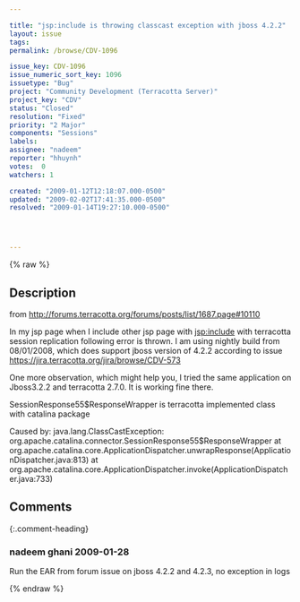```yaml
---

title: "jsp:include is throwing classcast exception with jboss 4.2.2"
layout: issue
tags: 
permalink: /browse/CDV-1096

issue_key: CDV-1096
issue_numeric_sort_key: 1096
issuetype: "Bug"
project: "Community Development (Terracotta Server)"
project_key: "CDV"
status: "Closed"
resolution: "Fixed"
priority: "2 Major"
components: "Sessions"
labels: 
assignee: "nadeem"
reporter: "hhuynh"
votes:  0
watchers: 1

created: "2009-01-12T12:18:07.000-0500"
updated: "2009-02-02T17:41:35.000-0500"
resolved: "2009-01-14T19:27:10.000-0500"




---
```


{% raw %}

## Description

<div markdown="1" class="description">

from http://forums.terracotta.org/forums/posts/list/1687.page#10110

In my jsp page when I include other jsp page with <jsp:include> with terracotta session replication following error is thrown. I am using nightly build from 08/01/2008, which does support jboss version of 4.2.2 according to issue https://jira.terracotta.org/jira/browse/CDV-573

One more observation, which might help you, I tried the same application on Jboss3.2.2 and terracotta 2.7.0. It is working fine there. 

SessionResponse55$ResponseWrapper is terracotta implemented class with catalina package


Caused by: java.lang.ClassCastException: org.apache.catalina.connector.SessionResponse55$ResponseWrapper
at org.apache.catalina.core.ApplicationDispatcher.unwrapResponse(ApplicationDispatcher.java:813)
at org.apache.catalina.core.ApplicationDispatcher.invoke(ApplicationDispatcher.java:733) 



</div>

## Comments


{:.comment-heading}
### **nadeem ghani** <span class="date">2009-01-28</span>

<div markdown="1" class="comment">

Run the EAR from forum issue on jboss 4.2.2 and 4.2.3, no exception in logs

</div>



{% endraw %}
